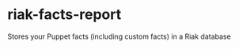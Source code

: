 riak-facts-report
=================

Stores your Puppet facts (including custom facts) in a Riak database
